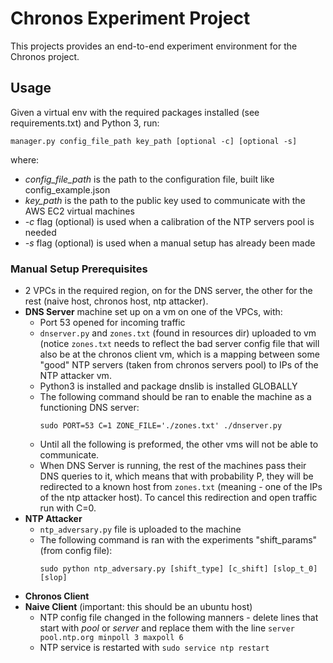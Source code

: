# Chronos Experiment Project
This projects provides an end-to-end experiment environment for the Chronos project.

## Usage
Given a virtual env with the required packages installed (see requirements.txt) and Python 3, run:
```
manager.py config_file_path key_path [optional -c] [optional -s]
```
where:
- *config_file_path* is the path to the configuration file, built like config_example.json
- *key_path* is the path to the public key used to communicate with the AWS EC2 virtual machines
- *-c* flag (optional) is used when a calibration of the NTP servers pool is needed
- *-s* flag (optional) is used when a manual setup has already been made

### Manual Setup Prerequisites
- 2 VPCs in the required region, on for the DNS server, the other for the rest (naive host, chronos host, ntp attacker).
- **DNS Server** machine set up on a vm on one of the VPCs, with:
    - Port 53 opened for incoming traffic
    - `dnserver.py` and `zones.txt` (found in resources dir) uploaded to vm
      (notice `zones.txt` needs to reflect the bad server config file that will also be at the chronos client vm,
      which is a mapping between some "good" NTP servers (taken from chronos servers pool) to IPs of the NTP attacker vm.
    - Python3 is installed and package dnslib is installed GLOBALLY
    - The following command should be ran to enable the machine as a functioning DNS server:
      ```
      sudo PORT=53 C=1 ZONE_FILE='./zones.txt' ./dnserver.py
      ```
    - Until all the following is preformed, the other vms will not be able to communicate. 
    - When DNS Server is running, the rest of the machines pass their DNS queries to it, which means that with 
      probability P, they will be redirected to a known host from `zones.txt` (meaning - one of the IPs of the ntp 
      attacker host). To cancel this redirection and open traffic run with C=0. 
- **NTP Attacker**
    - `ntp_adversary.py` file is uploaded to the machine
    - The following command is ran with the experiments "shift_params" (from config file):
      ```
      sudo python ntp_adversary.py [shift_type] [c_shift] [slop_t_0] [slop]
      ```
- **Chronos Client**
- **Naive Client** (important: this should be an ubuntu host)
    - NTP config file changed in the following manners - delete lines that start with *pool* or *server* and replace
      them with the line `server pool.ntp.org minpoll 3 maxpoll 6`
    - NTP service is restarted with `sudo service ntp restart`
